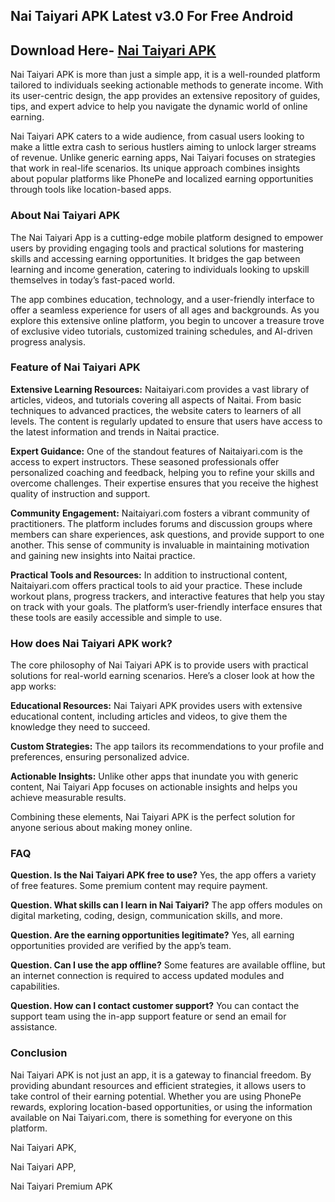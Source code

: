 ## Nai Taiyari APK Latest v3.0 For Free Android

## Download Here- [Nai Taiyari APK]([url](https://apkceo.com/en/nai-taiyari-apk))

Nai Taiyari APK is more than just a simple app, it is a well-rounded platform tailored to individuals seeking actionable methods to generate income. With its user-centric design, the app provides an extensive repository of guides, tips, and expert advice to help you navigate the dynamic world of online earning.

Nai Taiyari APK caters to a wide audience, from casual users looking to make a little extra cash to serious hustlers aiming to unlock larger streams of revenue. Unlike generic earning apps, Nai Taiyari focuses on strategies that work in real-life scenarios. Its unique approach combines insights about popular platforms like PhonePe and localized earning opportunities through tools like location-based apps.

### About Nai Taiyari APK

The Nai Taiyari App is a cutting-edge mobile platform designed to empower users by providing engaging tools and practical solutions for mastering skills and accessing earning opportunities. It bridges the gap between learning and income generation, catering to individuals looking to upskill themselves in today’s fast-paced world.

The app combines education, technology, and a user-friendly interface to offer a seamless experience for users of all ages and backgrounds. As you explore this extensive online platform, you begin to uncover a treasure trove of exclusive video tutorials, customized training schedules, and AI-driven progress analysis. 

### Feature of Nai Taiyari APK

**Extensive Learning Resources:** Naitaiyari.com provides a vast library of articles, videos, and tutorials covering all aspects of Naitai. From basic techniques to advanced practices, the website caters to learners of all levels. The content is regularly updated to ensure that users have access to the latest information and trends in Naitai practice.

**Expert Guidance:** One of the standout features of Naitaiyari.com is the access to expert instructors. These seasoned professionals offer personalized coaching and feedback, helping you to refine your skills and overcome challenges. Their expertise ensures that you receive the highest quality of instruction and support.

**Community Engagement:** Naitaiyari.com fosters a vibrant community of practitioners. The platform includes forums and discussion groups where members can share experiences, ask questions, and provide support to one another. This sense of community is invaluable in maintaining motivation and gaining new insights into Naitai practice.

**Practical Tools and Resources:** In addition to instructional content, Naitaiyari.com offers practical tools to aid your practice. These include workout plans, progress trackers, and interactive features that help you stay on track with your goals. The platform’s user-friendly interface ensures that these tools are easily accessible and simple to use.

### How does Nai Taiyari APK work?

The core philosophy of Nai Taiyari APK is to provide users with practical solutions for real-world earning scenarios. Here’s a closer look at how the app works:

**Educational Resources:** Nai Taiyari APK provides users with extensive educational content, including articles and videos, to give them the knowledge they need to succeed.

**Custom Strategies:** The app tailors its recommendations to your profile and preferences, ensuring personalized advice.

**Actionable Insights:** Unlike other apps that inundate you with generic content, Nai Taiyari App focuses on actionable insights and helps you achieve measurable results.

Combining these elements, Nai Taiyari APK is the perfect solution for anyone serious about making money online.

### FAQ

**Question. Is the Nai Taiyari APK free to use?**
Yes, the app offers a variety of free features. Some premium content may require payment.

**Question. What skills can I learn in Nai Taiyari?**
The app offers modules on digital marketing, coding, design, communication skills, and more.

**Question. Are the earning opportunities legitimate?**
Yes, all earning opportunities provided are verified by the app’s team.

**Question. Can I use the app offline?**
Some features are available offline, but an internet connection is required to access updated modules and capabilities.

**Question. How can I contact customer support?**
You can contact the support team using the in-app support feature or send an email for assistance.

### Conclusion

Nai Taiyari APK is not just an app, it is a gateway to financial freedom. By providing abundant resources and efficient strategies, it allows users to take control of their earning potential. Whether you are using PhonePe rewards, exploring location-based opportunities, or using the information available on Nai Taiyari.com, there is something for everyone on this platform.

Nai Taiyari APK,

Nai Taiyari APP,

Nai Taiyari Premium APK
